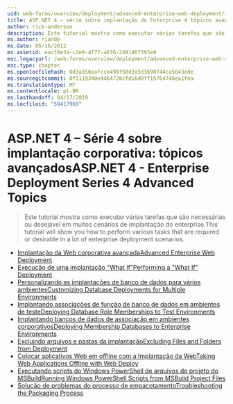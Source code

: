 ```yaml
---
uid: web-forms/overview/deployment/advanced-enterprise-web-deployment/index
title: ASP.NET 4 – série sobre implantação do Enterprise 4 tópicos avançados | Microsoft Docs
author: rick-anderson
description: Este tutorial mostra como executar várias tarefas que são necessárias ou desejável em muitos cenários de implantação do enterprise.
ms.author: riande
ms.date: 05/16/2012
ms.assetid: eacf0e3a-c2e9-4f77-a676-249146f393e8
msc.legacyurl: /web-forms/overview/deployment/advanced-enterprise-web-deployment
msc.type: chapter
ms.openlocfilehash: 0d3a356aafcce499f50d3a5d3b98f44ca5643ede
ms.sourcegitcommit: 0f1119340e4464720cfd16d0ff15764746ea1fea
ms.translationtype: MT
ms.contentlocale: pt-BR
ms.lasthandoff: 04/17/2019
ms.locfileid: "59417969"
---
```

# <a name="aspnet-4---enterprise-deployment-series-4-advanced-topics"></a><span data-ttu-id="725e0-103">ASP.NET 4 – Série 4 sobre implantação corporativa: tópicos avançados</span><span class="sxs-lookup"><span data-stu-id="725e0-103">ASP.NET 4 - Enterprise Deployment Series 4 Advanced Topics</span></span>

> <span data-ttu-id="725e0-104">Este tutorial mostra como executar várias tarefas que são necessárias ou desejável em muitos cenários de implantação do enterprise.</span><span class="sxs-lookup"><span data-stu-id="725e0-104">This tutorial will show you how to perform various tasks that are required or desirable in a lot of enterprise deployment scenarios.</span></span>


- [<span data-ttu-id="725e0-105">Implantação da Web corporativa avançada</span><span class="sxs-lookup"><span data-stu-id="725e0-105">Advanced Enterprise Web Deployment</span></span>](advanced-enterprise-web-deployment.md)
- [<span data-ttu-id="725e0-106">Execução de uma implantação "What If"</span><span class="sxs-lookup"><span data-stu-id="725e0-106">Performing a "What If" Deployment</span></span>](performing-a-what-if-deployment.md)
- [<span data-ttu-id="725e0-107">Personalizando as implantações de banco de dados para vários ambientes</span><span class="sxs-lookup"><span data-stu-id="725e0-107">Customizing Database Deployments for Multiple Environments</span></span>](customizing-database-deployments-for-multiple-environments.md)
- [<span data-ttu-id="725e0-108">Implantando associações de função de banco de dados em ambientes de teste</span><span class="sxs-lookup"><span data-stu-id="725e0-108">Deploying Database Role Memberships to Test Environments</span></span>](deploying-database-role-memberships-to-test-environments.md)
- [<span data-ttu-id="725e0-109">Implantando bancos de dados de associação em ambientes corporativos</span><span class="sxs-lookup"><span data-stu-id="725e0-109">Deploying Membership Databases to Enterprise Environments</span></span>](deploying-membership-databases-to-enterprise-environments.md)
- [<span data-ttu-id="725e0-110">Excluindo arquivos e pastas da implantação</span><span class="sxs-lookup"><span data-stu-id="725e0-110">Excluding Files and Folders from Deployment</span></span>](excluding-files-and-folders-from-deployment.md)
- [<span data-ttu-id="725e0-111">Colocar aplicativos Web em offline com a Implantação da Web</span><span class="sxs-lookup"><span data-stu-id="725e0-111">Taking Web Applications Offline with Web Deploy</span></span>](taking-web-applications-offline-with-web-deploy.md)
- [<span data-ttu-id="725e0-112">Executando scripts do Windows PowerShell de arquivos de projeto do MSBuild</span><span class="sxs-lookup"><span data-stu-id="725e0-112">Running Windows PowerShell Scripts from MSBuild Project Files</span></span>](running-windows-powershell-scripts-from-msbuild-project-files.md)
- [<span data-ttu-id="725e0-113">Solução de problemas do processo de empacotamento</span><span class="sxs-lookup"><span data-stu-id="725e0-113">Troubleshooting the Packaging Process</span></span>](troubleshooting-the-packaging-process.md)
